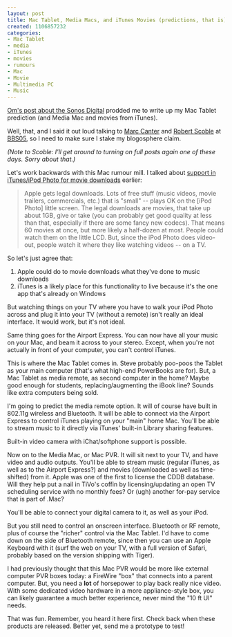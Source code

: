 ```yaml
--- 
layout: post
title: Mac Tablet, Media Macs, and iTunes Movies (predictions, that is)
created: 1106857232
categories: 
- Mac Tablet
- media
- iTunes
- movies
- rumours
- Mac
- Movie
- Multimedia PC
- Music
---
```

<p><a href="http://www.gigaom.com/2005/01/26/sonos-digital-shipping/">Om's post about the Sonos Digital</a> prodded me to write up my Mac Tablet prediction (and Media Mac and movies from iTunes).</p>
<p>Well, that, and I said it out loud talking to <a href="http://marc.blogs.it">Marc Canter</a> and <a href="http://scoble.weblogs.com/">Robert Scoble</a> at <a href="http://blogbusinesssummit.com">BBS05</a>, so I need to make sure I stake my blogosphere claim.</p>
<p><em>(Note to Scoble: I'll get around to turning on full posts again one of these days. Sorry about that.)</em></p>
<!--break-->
<p>Let's work backwards with this Mac rumour mill. I talked about <a href="/ipod-photo-thoughts">support in iTunes/iPod Photo for movie downloads</a> earlier:</p>
<blockquote> Apple gets legal downloads. Lots of free stuff (music videos, movie trailers, commercials, etc.) that is &quot;small&quot; -- plays OK on the [iPod Photo] little screen. The legal downloads are movies, that take up about 1GB, give or take (you can probably get good quality at less than that, especially if there are some fancy new codecs). That means 60 movies at once, but more likely a half-dozen at most. People could watch them on the little LCD. But, since the iPod Photo does video-out, people watch it where they like watching videos -- on a TV. </blockquote>
<p>So let's just agree that:</p>
<ol>
    <li>Apple could do to movie downloads what they've done to music downloads</li>
    <li>iTunes is a likely place for this functionality to live because it's the one app that's already on Windows</li>
</ol>
<p>But watching things on your TV where you have to walk your iPod Photo across and plug it into your TV (without a remote) isn't really an ideal interface. It would work, but it's not ideal.</p>
<p>Same thing goes for the Airport Express. You can now have all your music on your Mac, and beam it across to your stereo. Except, when you're not actually in front of your computer, you can't control iTunes.</p>
<p>This is where the Mac Tablet comes in. Steve probably poo-poos the Tablet as your main computer (that's what high-end PowerBooks are for). But, a Mac Tablet as media remote, as second computer in the home? Maybe good enough for students, replacing/augmenting the iBook line? Sounds like extra computers being sold.</p>
<p>I'm going to predict the media remote option. It will of course have built in 802.11g wireless and Bluetooth. It will be able to connect via the Airport Express to control iTunes playing on your &quot;main&quot; home Mac. You'll be able to stream music to it directly via iTunes' built-in Library sharing features.</p>
<p>Built-in video camera with iChat/softphone support is possible.</p>
<p>Now on to the Media Mac, or Mac PVR. It will sit next to your TV, and have video and audio outputs. You'll be able to stream music (regular iTunes, as well as to the Airport Express?) and movies (downloaded as well as time-shifted) from it. Apple was one of the first to license the CDDB database. Will they help put a nail in TiVo's coffin by licensing/updating an open TV scheduling service with no monthly fees? Or (ugh) another for-pay service that is part of .Mac?</p>
<p>You'll be able to connect your digital camera to it, as well as your iPod.</p>
<p>But you still need to control an onscreen interface. Bluetooth or RF remote, plus of course the &quot;richer&quot; control via the Mac Tablet. I'd have to come down on the side of Bluetooth remote, since then you can use an Apple Keyboard with it (surf the web on your TV, with a full version of Safari, probably based on the version shipping with Tiger).</p>
<p>I had previously thought that this Mac PVR would be more like external computer PVR boxes today: a FireWire &quot;box&quot; that connects into a parent computer. But, you need a <strong>lot</strong> of horsepower to play back really nice video. With some dedicated video hardware in a more appliance-style box, you can likely guarantee a much better experience, never mind the &quot;10 ft UI&quot; needs.</p>
<p>That was fun. Remember, you heard it here first. Check back when these products are released. Better yet, send me a prototype to test!</p>
